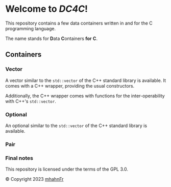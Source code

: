 # Welcome to _DC4C_!
This repository contains a few data containers written in and for the C programming language.

The name stands for **D**ata **C**ontainers **for** **C**.

## Containers
### Vector
A vector similar to the `std::vector` of the C++ standard library is available. It comes with a
C++ wrapper, providing the usual constructors.

Additionally, the C++ wrapper comes with functions for the inter-operability with C++'s `std::vector`.

### Optional
An optional similar to the `std::vector` of the C++ standard library is available.

### Pair

### Final notes
This repository is licensed under the terms of the GPL 3.0.

© Copyright 2023 [mhahnFr][1]

[1]: https://github.com/mhahnFr
